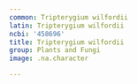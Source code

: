 ```yaml
---
common: Tripterygium wilfordii
latin: Tripterygium wilfordii
ncbi: '458696'
title: Tripterygium wilfordii
group: Plants and Fungi
image: .na.character

---
```


